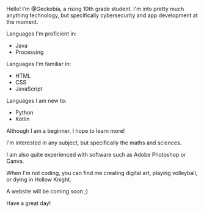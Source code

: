 Hello! I’m @Geckobia, a rising 10th grade student.
I'm into pretty much anything technology, but specifically cybersecurity and app development at the moment.

Languages I'm proficient in:
- Java
- Processing

Languages I'm familiar in:
- HTML
- CSS
- JavaScript

Languages I am new to:
- Python
- Kotlin

Although I am a beginner, I hope to learn more!

I'm interested in any subject, but specifically the maths and sciences.

I am also quite experienced with software such as Adobe Photoshop or Canva.

When I'm not coding, you can find me creating digital art, playing volleyball, or dying in Hollow Knight.


A website will be coming soon ;)

Have a great day!
